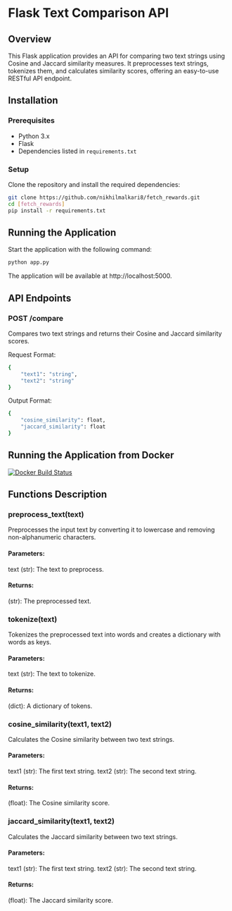 # Flask Text Comparison API

## Overview
This Flask application provides an API for comparing two text strings using Cosine and Jaccard similarity measures. It preprocesses text strings, tokenizes them, and calculates similarity scores, offering an easy-to-use RESTful API endpoint.

## Installation

### Prerequisites
- Python 3.x
- Flask
- Dependencies listed in `requirements.txt`

### Setup
Clone the repository and install the required dependencies:

```bash
git clone https://github.com/nikhilmalkari8/fetch_rewards.git
cd [fetch_rewards]
pip install -r requirements.txt
```
## Running the Application

Start the application with the following command:

```bash
python app.py
```

The application will be available at http://localhost:5000.

## API Endpoints

### POST /compare

Compares two text strings and returns their Cosine and Jaccard similarity scores.


Request Format:
```bash
{
    "text1": "string",
    "text2": "string"
}
```

Output Format:
```bash
{
    "cosine_similarity": float,
    "jaccard_similarity": float
}
```

## Running the Application from Docker

[![Docker Build Status](https://img.shields.io/docker/build/nikhilmalkari/fetch_rewards)](https://hub.docker.com/r/nikhilmalkari/fetch_rewards)

## Functions Description

### preprocess_text(text)
Preprocesses the input text by converting it to lowercase and removing non-alphanumeric characters.

#### Parameters:
text (str): The text to preprocess.

#### Returns:
(str): The preprocessed text.

### tokenize(text)
Tokenizes the preprocessed text into words and creates a dictionary with words as keys.

#### Parameters:
text (str): The text to tokenize.

#### Returns:
(dict): A dictionary of tokens.

### cosine_similarity(text1, text2)
Calculates the Cosine similarity between two text strings.

#### Parameters:
text1 (str): The first text string.
text2 (str): The second text string.

#### Returns:
(float): The Cosine similarity score.

### jaccard_similarity(text1, text2)
Calculates the Jaccard similarity between two text strings.

#### Parameters:
text1 (str): The first text string.
text2 (str): The second text string.

#### Returns:
(float): The Jaccard similarity score.

